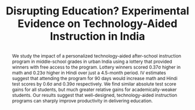 ---
title: >
  Disrupting Education? Experimental Evidence on Technology-Aided
  Instruction in India
authors: >
  Karthik Muralidharan, Abhijeet Singh, and Alejandro J. Ganimian
paper_link: "https://www.aeaweb.org/articles?id=10.1257/aer.20171112"
abstract: >-
  We study the impact of a personalized technology-aided after-school
  instruction program in middle-school grades in urban India using a
  lottery that provided winners with free access to the program. Lottery
  winners scored 0.37σ higher in math and 0.23σ higher in Hindi over just
  a 4.5-month period. IV estimates suggest that attending the program for
  90 days would increase math and Hindi test scores by 0.6σ and 0.39σ
  respectively. We find similar absolute test score gains for all students,
  but much greater relative gains for academically-weaker students. Our
  results suggest that well-designed, technology-aided instruction programs
  can sharply improve productivity in delivering education.
publication_date: 2019-04-01
erct_level: 0
rct: true
pdf_link: "https://www.nber.org/system/files/working_papers/w22923/w22923.pdf"
doi: "10.1257/aer.20171112"
journal: "American Economic Review"
date_erct_check: 2025-03-16
tags:
  - mathematics
  - language arts
  - K12
  - Asia
  - EdTech platform
  - blended learning
criteria:
  c:
    analysis: >-
      Relevant Quotes:

      1) "The 619 participants were individually randomized into treatment
      and control groups with 305 students in the control and 314 in the
      treatment group." (p. 1434)

      Detailed Analysis:

      The ERCT Standard requires that the intervention is tested at the
      classroom level to prevent cross-group contamination. However, in this
      study, randomization was conducted at the individual student level
      within schools, not at the class level. The quote indicates that
      students were individually assigned to treatment or control, which
      could lead to contamination if students in the same class interact.
      This approach does not meet the requirement for class-level
      randomization as specified by criterion C.

      Final sentence: Criterion C is not met because the randomization was
      at the individual student level, not at the class level.
    quote: >
      "The 619 participants were individually randomized into treatment and
      control groups with 305 students in the control and 314 in the
      treatment group." (p. 1434)
    explanation: >
      The study randomized individual students within schools, not entire
      classes, failing to meet the class-level RCT requirement.
    met: false
  e:
    analysis: >-
      Relevant Quotes:

      1) "The tests were designed independently by the research team and
      intended to capture a wide range of student achievement." (p. 1436)

      Detailed Analysis:

      The ERCT Standard requires the use of standardized exams for
      assessment, meaning widely recognized tests not specifically designed
      for the study. The quote shows that the tests in this study were
      custom-made by the research team to measure a broad range of
      achievement in math and Hindi. There is no indication that these tests
      are standardized exams used broadly outside this study. Thus, this
      criterion is not met.

      Final sentence: Criterion E is not met because the study used
      custom-made tests rather than standardized exams.
    quote: >
      "The tests were designed independently by the research team and
      intended to capture a wide range of student achievement." (p. 1436)
    explanation: >
      The study used custom-made tests rather than standardized exams,
      failing to meet the exam-based assessment criterion.
    met: false
  t:
    analysis: >-
      Relevant Quotes:

      1) "after the 4.5-month-long intervention" (p. 1428)

      Detailed Analysis:

      The ERCT Standard requires the intervention to last at least one full
      academic term, typically 3-4 months. The paper states the intervention
      lasted 4.5 months, which exceeds the minimum duration of a typical
      academic term. This duration aligns with the criterion's intent to
      measure meaningful impacts over a substantial period.

      Final sentence: Criterion T is met because the intervention lasted 4.5
      months, exceeding the minimum term duration requirement.
    quote: >
      "after the 4.5-month-long intervention" (p. 1428)
    explanation: >
      The intervention lasted 4.5 months, meeting the term duration
      requirement.
    met: true
  d:
    analysis: >-
      Relevant Quotes:

      1) "Table 1—Sample Descriptives and Balance on Observables" (p. 1435)

      Detailed Analysis:

      The ERCT Standard requires detailed documentation of the control
      group, including demographics, baseline performance, and treatments
      received. The paper provides Table 1, which details the control group's
      characteristics such as gender, age, socioeconomic status, and
      baseline test scores, ensuring comparability with the treatment group.
      The control group received no intervention during the study period,
      which is also documented. This satisfies the criterion.

      Final sentence: Criterion D is met because the study provides detailed
      documentation of the control group's characteristics and baseline
      performance.
    quote: >
      "Table 1—Sample Descriptives and Balance on Observables" (p. 1435)
    explanation: >
      The study provides detailed documentation of the control group,
      meeting the requirement.
    met: true
  s:
    analysis: >-
      Relevant Quotes:

      1) "The 619 participants were individually randomized into treatment
      and control groups with 305 students in the control and 314 in the
      treatment group." (p. 1434)

      Detailed Analysis:

      The ERCT Standard requires randomization at the school level for
      criterion S. The paper indicates that randomization occurred at the
      individual student level within schools, not across entire schools.
      This approach does not meet the school-level randomization
      requirement.

      Final sentence: Criterion S is not met because the randomization was
      at the individual student level, not at the school level.
    quote: >
      "The 619 participants were individually randomized into treatment and
      control groups with 305 students in the control and 314 in the
      treatment group." (p. 1434)
    explanation: >
      The study randomized individual students within schools, not entire
      schools, failing to meet the school-level RCT requirement.
    met: false
  a:
    analysis: >-
      Relevant Quotes:

      1) "We measure program impacts using independently conducted
      paper-and-pencil tests of student learning in math and Hindi"
      (p. 1428)

      Detailed Analysis:

      The ERCT Standard requires measurement of impact across all main
      subjects taught in the school. This study only assessed math and Hindi,
      not all core subjects (e.g., science, social studies). Furthermore,
      since criterion E (standardized exams) is not met, criterion A cannot
      be met either, as per the standard's dependency rule.

      Final sentence: Criterion A is not met because the study only measured
      math and Hindi, not all main subjects, and criterion E is not met.
    quote: >
      "We measure program impacts using independently conducted
      paper-and-pencil tests of student learning in math and Hindi"
      (p. 1428)
    explanation: >
      The study only measured math and Hindi, not all main subjects, and
      used custom tests, failing the all-subject exams requirement.
    met: false
  y:
    analysis: >-
      Relevant Quotes:

      1) "after the 4.5-month-long intervention" (p. 1428)

      Detailed Analysis:

      The ERCT Standard requires the intervention to last at least one full
      academic year (typically 9-10 months). The intervention lasted 4.5
      months, which is less than a full academic year. Thus, this criterion
      is not met.

      Final sentence: Criterion Y is not met because the intervention lasted
      only 4.5 months, not a full academic year.
    quote: >
      "after the 4.5-month-long intervention" (p. 1428)
    explanation: >
      The intervention lasted only 4.5 months, not a full academic year,
      failing the year duration requirement.
    met: false
  b:
    analysis: >-
      Relevant Quotes:

      1) "Lottery losers were not allowed to access the program during the
      study period." (p. 1434)

      Detailed Analysis:

      The ERCT Standard requires the control group to receive equal time and
      resources as the treatment group unless the additional resources are
      the treatment variable. The treatment group received 90 minutes of
      after-school instruction 6 days per week, while the control group
      received no equivalent additional time or resources, only standard
      schooling. The study does not explicitly test extra time as the
      treatment variable; rather, it evaluates the technology-aided program.
      This imbalance means criterion B is not met.

      Final sentence: Criterion B is not met because the control group did
      not receive equivalent time or resources.
    quote: >
      "Lottery losers were not allowed to access the program during the
      study period." (p. 1434)
    explanation: >
      The control group did not receive equivalent time or resources,
      failing the balanced control group requirement.
    met: false
  g:
    analysis: >-
      Relevant Quotes:

      1) "after the 4.5-month-long intervention" (p. 1428)

      Detailed Analysis:

      The ERCT Standard requires tracking participants until graduation to
      assess long-term impacts. The study only followed students for 4.5
      months with no mention of tracking until graduation from middle
      school or beyond. Thus, criterion G is not met.

      Final sentence: Criterion G is not met because the study did not track
      participants until graduation.
    quote: null
    explanation: >
      The study did not track participants until graduation, failing the
      graduation tracking requirement. No follow-up research has been
      conducted to track these students through graduation.
    met: false
  r:
    analysis: >-
      Relevant Quotes:

      None found.

      Detailed Analysis:

      The ERCT Standard requires independent replication by a different
      research team. The paper does not mention any such replication, and
      no external studies are cited as reproducing this specific
      intervention. Thus, criterion R is not met.

      Final sentence: Criterion R is not met because there is no evidence of
      independent replication.
    quote: null
    explanation: >
      There is no evidence of independent replication, failing the
      reproduction requirement.
    met: false
  i:
    analysis: >-
      Relevant Quotes:

      1) "We thank the staff at Educational Initiatives (EI), especially,
      Pranav Kothari, Smita Bardhan, Anurima Chatterjee, and Prasid
      Sreeprakash, for their support of the evaluation." (p. 1426)

      Detailed Analysis:

      The ERCT Standard requires the study to be conducted independently
      from the intervention designers. The authors collaborated with
      Educational Initiatives (EI), the developer of Mindspark, and there is
      no mention of an independent third party conducting the study. This
      close involvement indicates a lack of independence, so criterion I is
      not met.

      Final sentence: Criterion I is not met because the study was not
      conducted independently from the intervention designers.
    quote: >
      "We thank the staff at Educational Initiatives (EI), especially,
      Pranav Kothari, Smita Bardhan, Anurima Chatterjee, and Prasid
      Sreeprakash, for their support of the evaluation." (p. 1426)
    explanation: >
      The study was not conducted independently from the intervention
      designers, failing the independent conduct requirement.
    met: false
  p:
    analysis: >-
      Relevant Quotes:

      1) "The study was registered with the AEA Trial Registry (RCT ID
      AEARCTR-0000980)." (p. 1426)

      Detailed Analysis:

      The ERCT Standard requires pre-registration of the full study protocol
      before data collection begins. The study was registered in the AEA
      RCT Registry (RCT ID AEARCTR-0000980), but the registration occurred
      on April 27, 2016—after the baseline (September 2015) and endline
      (February 2016) data collection. Therefore, the study was not
      pre-registered before data collection began,
      and criterion P is not met.

      Final sentence: Criterion P is not met because the study was not
      pre-registered before data collection began.
    quote: >
      "The study was registered with the AEA Trial Registry (RCT ID
      AEARCTR-0000980)." (p. 1426)
    explanation: >
      The trial was registered only after data collection had begun,
      failing the pre-registration requirement.
    met: false
---